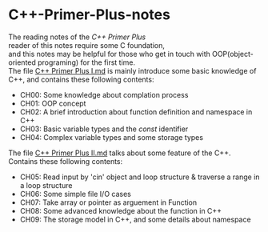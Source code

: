 # C++-Primer-Plus-notes
The reading notes of the *C++ Primer Plus*  
reader of this notes require some C foundation,  
and this notes may be helpful for those who get in touch with OOP(object-oriented programing) for the first time.  
The file [C++ Primer Plus I.md](./C++%20Primer%20Plus.%20I.md) is mainly introduce some basic knowledge of C++, and contains these following contents:
- CH00: Some knowledge about complation process
- CH01: OOP concept
- CH02: A brief introduction about function definition and namespace in C++
- CH03: Basic variable types and the *const* identifier 
- CH04: Complex variable types and some storage types  

The file [C++ Primer Plus II.md](./C++%20Primer%20Plus.%20II.md) talks about some feature of the C++. Contains these following contents:
- CH05: Read input by 'cin' object and loop structure & traverse a range in a loop structure
- CH06: Some simple file I/O cases
- CH07: Take array or pointer as arguement in Function
- CH08: Some advanced knowledge about the function in C++
- CH09: The storage model in C++, and some details about namespace
